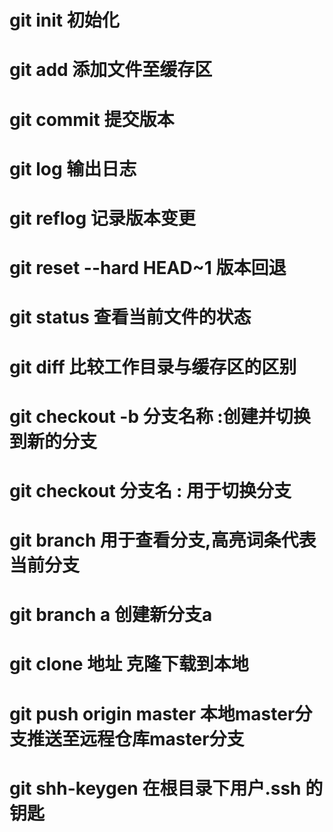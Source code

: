 # git init 初始化
# git add 添加文件至缓存区
# git commit 提交版本
# git log 输出日志
# git reflog 记录版本变更
# git reset --hard HEAD~1 版本回退
# git status 查看当前文件的状态
# git diff 比较工作目录与缓存区的区别
# git checkout -b 分支名称   :创建并切换到新的分支
# git checkout 分支名   :    用于切换分支
# git branch 用于查看分支,高亮词条代表当前分支
# git branch a 创建新分支a
# git clone 地址  克隆下载到本地
# git push origin master 本地master分支推送至远程仓库master分支
# git shh-keygen  在根目录下用户.ssh 的钥匙